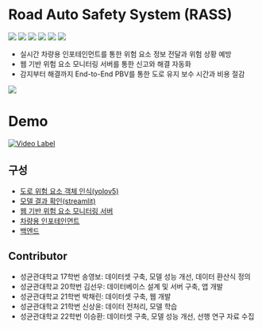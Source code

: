 # Road Auto Safety System (RASS)
<img src="https://img.shields.io/badge/HTML5-E34F26?style=flat-square&logo=HTML5&logoColor=white"/></a>
<img src="https://img.shields.io/badge/CSS3-1572B6?style=flat-square&logo=CSS3&logoColor=white"/></a>
<img src="https://img.shields.io/badge/JavaScript-F7DF1E?style=flat-square&logo=JavaScript&logoColor=white"/></a>
<img src="https://img.shields.io/badge/Android-3DDC84?style=flat-square&logo=Android&logoColor=white"/></a>
<img src="https://img.shields.io/badge/MongoDB-47A248?style=flat-square&logo=MongoDB&logoColor=white"/></a>
<img src="https://img.shields.io/badge/Amazon AWS-232F3E?style=flat-square&logo=Amazon%20AWS&logoColor=white"/></a>
- 실시간 차량용 인포테인먼트를 통한 위험 요소 정보 전달과 위험 상황 예방
- 웹 기반 위험 요소 모니터링 서버를 통한 신고와 해결 자동화
- 감지부터 해결까지 End-to-End PBV를 통한 도로 유지 보수 시간과 비용 절감
<img src="https://user-images.githubusercontent.com/85543502/220592208-24e35c96-109e-45ba-8185-e138ca345729.jpg">

# Demo
[![Video Label](http://img.youtube.com/vi/uLR1RNqJ1Mw/0.jpg)](https://youtu.be/uLR1RNqJ1Mw?t=0s)

## 구성
- [도로 위험 요소 객체 인식(yolov5) ](https://github.com/2023-Hyundai-mobis-Hackathon/road-hazard-detection)
- [모델 결과 확인(streamlit)](https://github.com/2023-Hyundai-mobis-Hackathon/YOLO_streamlit)
- [웹 기반 위험 요소 모니터링 서버](https://github.com/2023-Hyundai-mobis-Hackathon/RoadKeeper_WEB)
- [차량용 인포테인먼트](https://github.com/2023-Hyundai-mobis-Hackathon/RoadKeeper_Front)
- [백엔드](https://github.com/2023-Hyundai-mobis-Hackathon/RoadKeeper_Backend)

## Contributor
- 성균관대학교 17학번 송영보: 데이터셋 구축, 모델 성능 개선, 데이터 환산식 정의
- 성균관대학교 20학번 김선우: 데이터베이스 설계 및 서버 구축, 앱 개발
- 성균관대학교 21학번 박채린: 데이터셋 구축, 웹 개발
- 성균관대학교 21학번 신상윤: 데이터 전처리, 모델 학습
- 성균관대학교 22학번 이승환: 데이터셋 구축, 모델 성능 개선, 선행 연구 자료 수집
